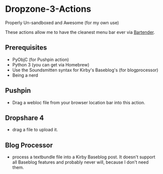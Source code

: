 # Dropzone-3-Actions
Properly Un-sandboxed and Awesome (for my own use)

These actions allow me to have the cleanest menu bar ever via [Bartender](http://macbartender.com).

## Prerequisites 

- PyObjC (for Pushpin action)
- Python 3 (you can get via Homebrew)
- Use the Soundsmitten syntax for Kirby's Baseblog's (for blogprocessor)
- Being a nerd

## Pushpin
- Drag a webloc file from your browser location bar into this action.

## Dropshare 4
- drag a file to upload it.

## Blog Processor
- process a textbundle file into a Kirby Baseblog post. It doesn't support all Baseblog features and probably never will, because I don't need them.



